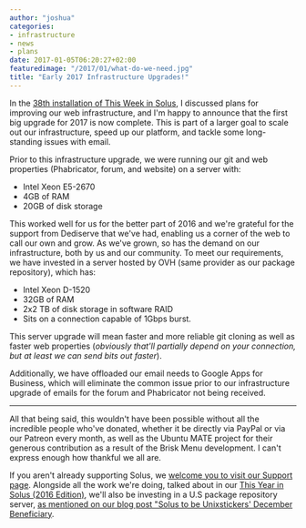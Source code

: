 ```yaml
---
author: "joshua"
categories:
- infrastructure
- news
- plans
date: 2017-01-05T06:20:27+02:00
featuredimage: "/2017/01/what-do-we-need.jpg"
title: "Early 2017 Infrastructure Upgrades!"
---
```


In the [38th installation of This Week in Solus](/2016/11/01/this-week-in-solus-install-38/), I discussed plans for improving our web infrastructure, and I'm happy to announce that the first big upgrade for 2017 is now complete. This is part of a larger 
goal to scale out our infrastructure, speed up our platform, and tackle some long-standing issues with email.

Prior to this infrastructure upgrade, we were running our git and web properties (Phabricator, forum, and website) on a server with:

- Intel Xeon E5-2670
- 4GB of RAM
- 20GB of disk storage

This worked well for us for the better part of 2016 and we're grateful for the support from Dediserve that we've had, enabling us a corner of the web to call our own and grow. As we've grown, so has the demand on our infrastructure, both by us and 
our community. To meet our requirements,  we have invested in a server hosted by OVH (same provider as our package repository), which has:

- Intel Xeon D-1520
- 32GB of RAM
- 2x2 TB of disk storage in software RAID
- Sits on a connection capable of 1Gbps burst.

This server upgrade will mean faster and more reliable git cloning as well as faster web properties (*obviously that'll partially depend on your connection, but at least we can send bits out faster*).

Additionally, we have offloaded our email needs to Google Apps for Business, which will eliminate the common issue prior to our infrastructure upgrade of emails for the forum and Phabricator not being received.

---

All that being said, this wouldn't have been possible without all the incredible people who've donated, whether it be directly via PayPal or via our Patreon every month, as well as the Ubuntu MATE project for their generous contribution as a result of 
the Brisk Menu development. I can't express enough how thankful we all are. 

If you aren't already supporting Solus, we [welcome you to visit our Support page](/support). Alongside all the work we're doing, talked about in our [This Year in Solus (2016 Edition)](/2017/01/03/this-year-in-solus-2016-edition), we'll also be investing in a 
U.S package repository server, [as mentioned on our blog post "Solus to be Unixstickers' December Beneficiary](/2016/12/01/solus-to-be-unixstickers-december-beneficiary).